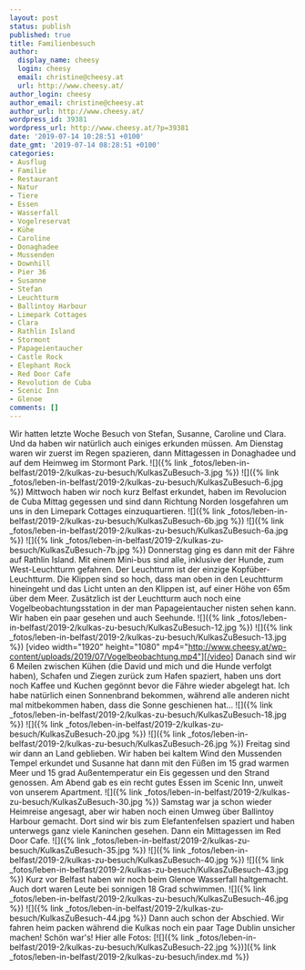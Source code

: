 ```yaml
---
layout: post
status: publish
published: true
title: Familienbesuch
author:
  display_name: cheesy
  login: cheesy
  email: christine@cheesy.at
  url: http://www.cheesy.at/
author_login: cheesy
author_email: christine@cheesy.at
author_url: http://www.cheesy.at/
wordpress_id: 39381
wordpress_url: http://www.cheesy.at/?p=39381
date: '2019-07-14 10:28:51 +0100'
date_gmt: '2019-07-14 08:28:51 +0100'
categories:
- Ausflug
- Familie
- Restaurant
- Natur
- Tiere
- Essen
- Wasserfall
- Vogelreservat
- Kühe
- Caroline
- Donaghadee
- Mussenden
- Downhill
- Pier 36
- Susanne
- Stefan
- Leuchtturm
- Ballintoy Harbour
- Limepark Cottages
- Clara
- Rathlin Island
- Stormont
- Papageientaucher
- Castle Rock
- Elephant Rock
- Red Door Cafe
- Revolution de Cuba
- Scenic Inn
- Glenoe
comments: []
---
```

Wir hatten letzte Woche Besuch von Stefan, Susanne, Caroline und Clara. Und da haben wir natürlich auch einiges erkunden müssen.
Am Dienstag waren wir zuerst im Regen spazieren, dann Mittagessen in Donaghadee und auf dem Heimweg im Stormont Park.
![]({% link _fotos/leben-in-belfast/2019-2/kulkas-zu-besuch/KulkasZuBesuch-3.jpg %})
![]({% link _fotos/leben-in-belfast/2019-2/kulkas-zu-besuch/KulkasZuBesuch-6.jpg %})
Mittwoch haben wir noch kurz Belfast erkundet, haben im Revolucion de Cuba Mittag gegessen und sind dann Richtung Norden losgefahren um uns in den Limepark Cottages einzuquartieren.
![]({% link _fotos/leben-in-belfast/2019-2/kulkas-zu-besuch/KulkasZuBesuch-6b.jpg %})
![]({% link _fotos/leben-in-belfast/2019-2/kulkas-zu-besuch/KulkasZuBesuch-6a.jpg %})
![]({% link _fotos/leben-in-belfast/2019-2/kulkas-zu-besuch/KulkasZuBesuch-7b.jpg %})
Donnerstag ging es dann mit der Fähre auf Rathlin Island. Mit einem Mini-bus sind alle, inklusive der Hunde, zum West-Leuchtturm gefahren. Der Leuchtturm ist der einzige Kopfüber-Leuchtturm. Die Klippen sind so hoch, dass man oben in den Leuchtturm hineingeht und das Licht unten an den Klippen ist, auf einer Höhe von 65m über dem Meer. Zusätzlich ist der Leuchtturm auch noch eine Vogelbeobachtungsstation in der man Papageientaucher nisten sehen kann. Wir haben ein paar gesehen und auch Seehunde.
![]({% link _fotos/leben-in-belfast/2019-2/kulkas-zu-besuch/KulkasZuBesuch-12.jpg %})
![]({% link _fotos/leben-in-belfast/2019-2/kulkas-zu-besuch/KulkasZuBesuch-13.jpg %})
[video width="1920" height="1080" mp4="http://www.cheesy.at/wp-content/uploads/2019/07/Vogelbeobachtung.mp4"][/video]
Danach sind wir 6 Meilen zwischen Kühen (die David und mich und die Hunde verfolgt haben), Schafen und Ziegen zurück zum Hafen spaziert, haben uns dort noch Kaffee und Kuchen gegönnt bevor die Fähre wieder abgelegt hat. Ich habe natürlich einen Sonnenbrand bekommen, während alle anderen nicht mal mitbekommen haben, dass die Sonne geschienen hat...
![]({% link _fotos/leben-in-belfast/2019-2/kulkas-zu-besuch/KulkasZuBesuch-18.jpg %})
![]({% link _fotos/leben-in-belfast/2019-2/kulkas-zu-besuch/KulkasZuBesuch-20.jpg %})
![]({% link _fotos/leben-in-belfast/2019-2/kulkas-zu-besuch/KulkasZuBesuch-26.jpg %})
Freitag sind wir dann an Land geblieben. Wir haben bei kaltem Wind den Mussenden Tempel erkundet und Susanne hat dann mit den Füßen im 15 grad warmen Meer und 15 grad Außentemperatur ein Eis gegessen und den Strand genossen. Am Abend gab es ein recht gutes Essen im Scenic Inn, unweit von unserem Apartment.
![]({% link _fotos/leben-in-belfast/2019-2/kulkas-zu-besuch/KulkasZuBesuch-30.jpg %})
Samstag war ja schon wieder Heimreise angesagt, aber wir haben noch einen Umweg über Ballintoy Harbour gemacht. Dort sind wir bis zum Elefantenfelsen spaziert und haben unterwegs ganz viele Kaninchen gesehen. Dann ein Mittagessen im Red Door Cafe.
![]({% link _fotos/leben-in-belfast/2019-2/kulkas-zu-besuch/KulkasZuBesuch-35.jpg %})
![]({% link _fotos/leben-in-belfast/2019-2/kulkas-zu-besuch/KulkasZuBesuch-40.jpg %})
![]({% link _fotos/leben-in-belfast/2019-2/kulkas-zu-besuch/KulkasZuBesuch-43.jpg %})
Kurz vor Belfast haben wir noch beim Glenoe Wasserfall haltgemacht. Auch dort waren Leute bei sonnigen 18 Grad schwimmen.
![]({% link _fotos/leben-in-belfast/2019-2/kulkas-zu-besuch/KulkasZuBesuch-46.jpg %})
![]({% link _fotos/leben-in-belfast/2019-2/kulkas-zu-besuch/KulkasZuBesuch-44.jpg %})
Dann auch schon der Abschied. Wir fahren heim packen während die Kulkas noch ein paar Tage Dublin unsicher machen!
Schön war's!
Hier alle Fotos:
[![]({% link _fotos/leben-in-belfast/2019-2/kulkas-zu-besuch/KulkasZuBesuch-22.jpg %})]({% link _fotos/leben-in-belfast/2019-2/kulkas-zu-besuch/index.md %})
